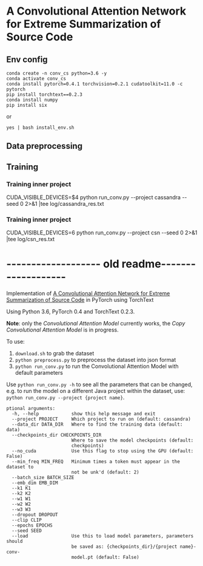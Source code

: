 # A Convolutional Attention Network for Extreme Summarization of Source Code
## Env config

    conda create -n conv_cs python=3.6 -y
    conda activate conv_cs
    conda install pytorch=0.4.1 torchvision=0.2.1 cudatoolkit=11.0 -c pytorch
    pip install torchtext==0.2.3
    conda install numpy
    pip install six
 
or

```
yes | bash install_env.sh
```

## Data preprocessing

## Training

### Training inner project

CUDA_VISIBLE_DEVICES=$4 python run_conv.py --project cassandra --seed 0 2>&1 |tee log/cassandra_res.txt

### Training inner project

CUDA_VISIBLE_DEVICES=6 python run_conv.py --project csn --seed 0 2>&1 |tee log/csn_res.txt

# ------------------- old readme-------------------
    
Implementation of [A Convolutional Attention Network for Extreme Summarization of Source Code](https://arxiv.org/abs/1602.03001) in PyTorch using TorchText

Using Python 3.6, PyTorch 0.4 and TorchText 0.2.3.

**Note**: only the *Convolutional Attention Model* currently works, the *Copy Convolutional Attention Model* is in progress.

To use:

1. `download.sh` to grab the dataset
1. `python preprocess.py` to preprocess the dataset into json format
1. `python run_conv.py` to run the Convolutional Attention Model with default parameters

Use `python run_conv.py -h` to see all the parameters that can be changed, e.g. to run the model on a different Java project within the dataset, use: `python run_conv.py --project {project name}`.


    ptional arguments:
      -h, --help            show this help message and exit
      --project PROJECT     Which project to run on (default: cassandra)
      --data_dir DATA_DIR   Where to find the training data (default: data)
      --checkpoints_dir CHECKPOINTS_DIR
                            Where to save the model checkpoints (default:
                            checkpoints)
      --no_cuda             Use this flag to stop using the GPU (default: False)
      --min_freq MIN_FREQ   Minimum times a token must appear in the dataset to
                            not be unk'd (default: 2)
      --batch_size BATCH_SIZE
      --emb_dim EMB_DIM
      --k1 K1
      --k2 K2
      --w1 W1
      --w2 W2
      --w3 W3
      --dropout DROPOUT
      --clip CLIP
      --epochs EPOCHS
      --seed SEED
      --load                Use this to load model parameters, parameters should
                            be saved as: {checkpoints_dir}/{project name}-conv-
                            model.pt (default: False)
